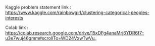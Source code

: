 Kaggle problem statement link : https://www.kaggle.com/rainbowgirl/clustering-categorical-peoples-interests


Colab link : https://colab.research.google.com/drive/15xDFg4anaMrj6YDR6f7-u3e7wuj46gmm#scrollTo=WD24VxwTwVu_
